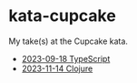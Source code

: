 # kata-cupcake

My take(s) at the Cupcake kata.

- [2023-09-18 TypeScript](2023-09-28-ts/README.md)
- [2023-11-14 Clojure](2023-11-14-clj/README.md)

